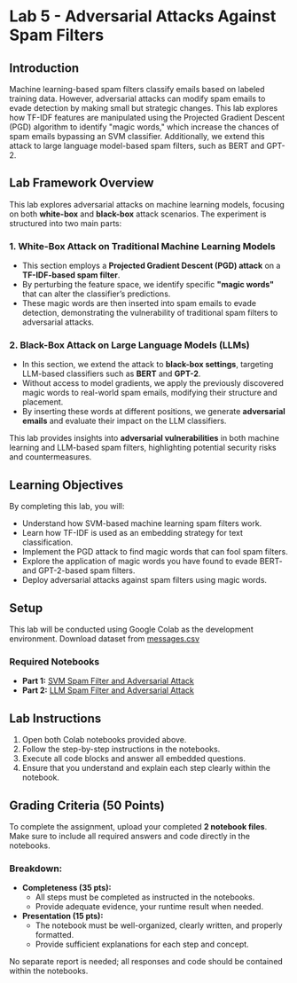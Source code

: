 # Lab 5 - Adversarial Attacks Against Spam Filters

## Introduction
Machine learning-based spam filters classify emails based on labeled training data. However, adversarial attacks can modify spam emails to evade detection by making small but strategic changes. This lab explores how TF-IDF features are manipulated using the Projected Gradient Descent (PGD) algorithm to identify "magic words," which increase the chances of spam emails bypassing an SVM classifier. Additionally, we extend this attack to large language model-based spam filters, such as BERT and GPT-2.
## Lab Framework Overview  

This lab explores adversarial attacks on machine learning models, focusing on both **white-box** and **black-box** attack scenarios. The experiment is structured into two main parts:  

### 1. White-Box Attack on Traditional Machine Learning Models  
- This section employs a **Projected Gradient Descent (PGD) attack** on a **TF-IDF-based spam filter**.  
- By perturbing the feature space, we identify specific **"magic words"** that can alter the classifier’s predictions.  
- These magic words are then inserted into spam emails to evade detection, demonstrating the vulnerability of traditional spam filters to adversarial attacks.  

### 2. Black-Box Attack on Large Language Models (LLMs)  
- In this section, we extend the attack to **black-box settings**, targeting LLM-based classifiers such as **BERT** and **GPT-2**.  
- Without access to model gradients, we apply the previously discovered magic words to real-world spam emails, modifying their structure and placement.  
- By inserting these words at different positions, we generate **adversarial emails** and evaluate their impact on the LLM classifiers.  

This lab provides insights into **adversarial vulnerabilities** in both machine learning and LLM-based spam filters, highlighting potential security risks and countermeasures.  

## Learning Objectives
By completing this lab, you will:
- Understand how SVM-based machine learning spam filters work.
- Learn how TF-IDF is used as an embedding strategy for text classification.
- Implement the PGD attack to find magic words that can fool spam filters.
- Explore the application of magic words you have found to evade BERT- and GPT-2-based spam filters.
- Deploy adversarial attacks against spam filters using magic words.

## Setup
This lab will be conducted using Google Colab as the development environment. Download dataset from [messages.csv](https://github.com/xyliatgithub/EN650654-2025/blob/492e90efef45f2d665280b40b44dad48e8626d4c/Adversarial_Attack/messages.csv)

### Required Notebooks
- **Part 1:** [SVM Spam Filter and Adversarial Attack](https://colab.research.google.com/drive/1_L8tAYfMG3Ah2gq4ozioLvPgfyA02DGe?usp=sharing)
- **Part 2:** [LLM Spam Filter and Adversarial Attack](https://colab.research.google.com/drive/1Uuz2Qz9dsZzvTc1NuxElbhbqFFV_hsrk?usp=sharing)

## Lab Instructions
1. Open both Colab notebooks provided above.
2. Follow the step-by-step instructions in the notebooks.
3. Execute all code blocks and answer all embedded questions.
4. Ensure that you understand and explain each step clearly within the notebook.

## Grading Criteria (50 Points)
To complete the assignment, upload your completed **2 notebook files**. Make sure to include all required answers and code directly in the notebooks.

### Breakdown:
- **Completeness (35 pts):**
  - All steps must be completed as instructed in the notebooks.
  - Provide adequate evidence, your runtime result when needed.
- **Presentation (15 pts):**
  - The notebook must be well-organized, clearly written, and properly formatted.
  - Provide sufficient explanations for each step and concept.

No separate report is needed; all responses and code should be contained within the notebooks.
